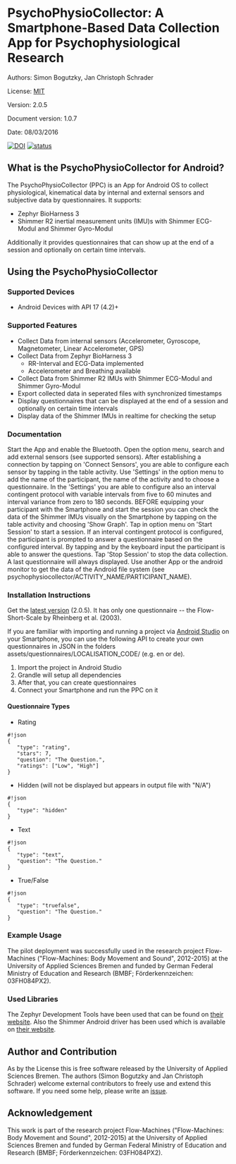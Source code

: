 # PsychoPhysioCollector: A Smartphone-Based Data Collection App for Psychophysiological Research

Authors: Simon Bogutzky, Jan Christoph Schrader

License: [MIT](https://opensource.org/licenses/MIT)

Version: 2.0.5

Document version: 1.0.7 

Date: 08/03/2016

[![DOI](https://zenodo.org/badge/23671/sbogutzky/PsychoPhysioCollector.svg)](https://zenodo.org/badge/latestdoi/23671/sbogutzky/PsychoPhysioCollector) [![status](http://joss.theoj.org/papers/aacbdea63ce8d4896a3c84d89f4c5ee0/status.svg)](http://joss.theoj.org/papers/aacbdea63ce8d4896a3c84d89f4c5ee0)

## What is the PsychoPhysioCollector for Android?
The PsychoPhysioCollector (PPC) is an App for Android OS to collect physiological, kinematical data by internal and external sensors and subjective data by questionnaires. It supports:

* Zephyr BioHarness 3
* Shimmer R2 inertial measurement units (IMU)s with Shimmer ECG-Modul and Shimmer Gyro-Modul

Additionally it provides questionnaires that can show up at the end of a session and optionally on certain time intervals.

## Using the PsychoPhysioCollector

### Supported Devices
* Android Devices with API 17 (4.2)+

### Supported Features
* Collect Data from internal sensors (Accelerometer, Gyroscope, Magnetometer, Linear Accelerometer, GPS)
* Collect Data from Zephyr BioHarness 3
   * RR-Interval and ECG-Data implemented
   * Accelerometer and Breathing available
* Collect Data from Shimmer R2 IMUs with Shimmer ECG-Modul and Shimmer Gyro-Modul
* Export collected data in seperated files with synchronized timestamps
* Display questionnaires that can be displayed at the end of a session and optionally on certain time intervals
* Display data of the Shimmer IMUs in realtime for checking the setup

### Documentation
Start the App and enable the Bluetooth. Open the option menu, search and add external sensors (see supported sensors). After establishing a connection by tapping on 'Connect Sensors', you are able to configure each sensor by tapping in the table activity. Use 'Settings' in the option menu to add the name of the participant, the name of the activity and to choose a questionnaire. In the 'Settings' you are able to configure also an interval contingent protocol with variable intervals from five to 60 minutes and interval variance from zero to 180 seconds. BEFORE equipping your participant with the Smartphone and start the session you can check the data of the Shimmer IMUs visually on the Smartphone by tapping on the table activity and choosing 'Show Graph'. Tap in option menu on 'Start Session' to start a session. If an interval contingent protocol is configured, the participant is prompted to answer a questionnaire based on the configured interval. By tapping and by the keyboard input the participant is able to answer the questions. Tap 'Stop Session' to stop the data collection. A last questionnaire will always displayed. Use another App or the android monitor to get the data of the Android file system (see psychophysiocollector/ACTIVITY_NAME/PARTICIPANT_NAME).

### Installation Instructions
Get the [latest version](https://github.com/sbogutzky/PsychoPhysioCollector/releases/latest) (2.0.5). It has only one questionnaire -- the Flow-Short-Scale by Rheinberg et al. (2003). 

If you are familiar with importing and running a project via [Android Studio](https://developer.android.com/studio/index.html) on your Smartphone, you can use the following API to create your own questionnaires in JSON in the folders assets/questionnaires/LOCALISATION_CODE/ (e.g. en or de). 

1. Import the project in Android Studio
2. Grandle will setup all dependencies
3. After that, you can create questionnaires
4. Connect your Smartphone and run the PPC on it

#### Questionnaire Types
* Rating

```
#!json
{
   "type": "rating",
   "stars": 7,
   "question": "The Question.",
   "ratings": ["Low", "High"]
}
```

* Hidden (will not be displayed but appears in output file with "N/A")

```
#!json
{
   "type": "hidden"
}
```

* Text

```
#!json
{
   "type": "text",
   "question": "The Question."
}
```

* True/False

```
#!json
{
   "type": "truefalse",
   "question": "The Question."
}
```

### Example Usage
The pilot deployment was successfully used in the research project Flow-Machines ("Flow-Machines: Body Movement and Sound", 2012-2015) at the University of Applied Sciences Bremen and funded by German Federal Ministry of Education and Research (BMBF; Förderkennzeichen: 03FH084PX2).

### Used Libraries
The Zephyr Development Tools have been used that can be found on [their website](http://www.zephyranywhere.com/zephyr-labs/development-tools).
Also the Shimmer Android driver has been used which is available on [their website](http://www.shimmersensing.com/shop/shimmer-android-id).

## Author and Contribution
As by the License this is free software released by the University of Applied Sciences Bremen. The authors (Simon Bogutzky and Jan Christoph Schrader) welcome external contributors to freely use and extend this software. If you need some help, please write an [issue](https://github.com/sbogutzky/PsychoPhysioCollector/issues). 

## Acknowledgement
This work is part of the research project Flow-Machines ("Flow-Machines: Body Movement and Sound", 2012-2015) at the University of Applied Sciences Bremen and funded by German Federal Ministry of Education and Research (BMBF; Förderkennzeichen: 03FH084PX2).
